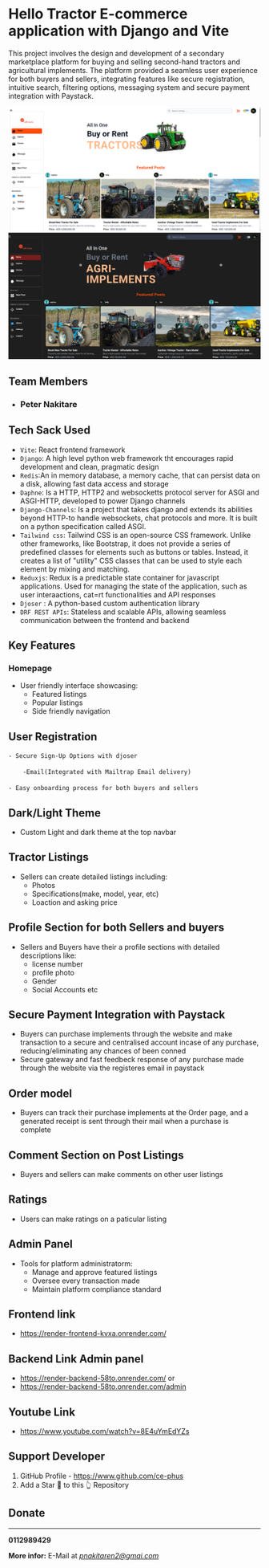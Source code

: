# Hello Tractor E-commerce application with Django and Vite

This project involves the design and development of a secondary marketplace platform for buying and selling second-hand tractors and agricultural implements. The platform provided a seamless user experience for both buyers and sellers, integrating features like secure registration, intuitive search, filtering options, messaging system and secure payment integration with Paystack.

![plot](./client/src/assets/Screenshot%20from%202024-11-26%2008-09-32.png)
![plot](./client/src/assets/Screenshot%20from%202024-11-26%2011-38-18.png)

## Team Members
- ### Peter Nakitare

## Tech Sack Used
- `Vite`: React frontend framework
- `Django`: A high level python web framework tht encourages rapid development and clean, pragmatic design
- `Redis`:An in memory database, a memory cache, that can persist data on a disk, allowing fast data access and storage
- `Daphne`: Is a HTTP, HTTP2 and websocketts protocol server for ASGI and ASGI-HTTP, developed to power Django channels
- `Django-Channels`: Is a project that takes django and extends its abilities beyond HTTP-to handle websockets, chat protocols and more. It is built on a python specification called ASGI.
- `Tailwind css`: Tailwind CSS is an open-source CSS framework. Unlike other frameworks, like Bootstrap, it does not provide a series of predefined classes for elements such as buttons or tables. Instead, it creates a list of "utility" CSS classes that can be used to style each element by mixing and matching.
- `Reduxjs`: Redux is a predictable state container for javascript applications. Used for managing the state of the application, such as user interaactions, cat=rt functionalities and API responses
- `Djoser` : A python-based custom authentication library
- `DRF REST APIs`: Stateless and scalable APIs, allowing seamless communication between the frontend and backend

## Key Features

 ### Homepage

- User friendly interface showcasing:
     - Featured listings
     - Popular listings
     - Side friendly navigation

## User Registration
    - Secure Sign-Up Options with djoser

        -Email(Integrated with Mailtrap Email delivery)

    - Easy onboarding process for both buyers and sellers

## Dark/Light Theme
- Custom Light and dark theme at the top navbar

## Tractor Listings
- Sellers can create detailed listings including:
    - Photos
    - Specifications(make, model, year, etc)
    - Loaction and asking price

## Profile Section for both Sellers and buyers
- Sellers and Buyers have their a profile sections with detailed descriptions like:
    - license number
    - profile photo
    - Gender
    - Social Accounts etc

## Secure Payment Integration with Paystack
- Buyers can purchase implements through the website and make transaction to a secure and centralised account incase of any purchase, reducing/eliminating any chances of been conned
- Secure gateway and fast feedbeck response of any purchase made through the website via the registeres email in paystack 

## Order model 
- Buyers can track their purchase implements at the Order page, and a generated receipt is sent through their mail when a purchase is complete

## Comment Section on Post Listings
-  Buyers and sellers can make comments on other user listings

## Ratings
- Users can make ratings on a paticular listing

## Admin Panel 
- Tools for platform administratorm:
    - Manage and approve featured listings
    - Oversee every transaction made
    - Maintain platform compliance standard

## Frontend link
- https://render-frontend-kvxa.onrender.com/

## Backend Link Admin panel
- https://render-backend-58to.onrender.com/
    or 
- https://render-backend-58to.onrender.com/admin

## Youtube Link
- https://www.youtube.com/watch?v=8E4uYmEdYZs

## Support Developer
1. GitHub Profile - https://www.github.com/ce-phus
2. Add a Star 🌟  to this 👆 Repository

## Donate

****

**0112989429**

**More infor:** E-Mail at *pnakitaren2@gmai.com*  